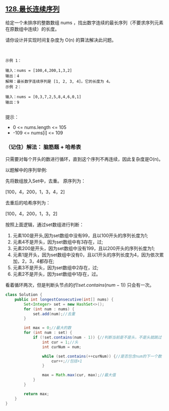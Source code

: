 ## [128.最长连续序列](https://leetcode.cn/problems/longest-consecutive-sequence/description/)

给定一个未排序的整数数组 nums ，找出数字连续的最长序列（不要求序列元素在原数组中连续）的长度。

请你设计并实现时间复杂度为 O(n) 的算法解决此问题。

 
````
示例 1：

输入：nums = [100,4,200,1,3,2]
输出：4
解释：最长数字连续序列是 [1, 2, 3, 4]。它的长度为 4。
示例 2：

输入：nums = [0,3,7,2,5,8,4,6,0,1]
输出：9
 
````
提示：

- 0 <= nums.length <= 105
- -109 <= nums[i] <= 109

### （记住）解法： 脑筋题 + 哈希表
只需要对每个开头的数进行循环，直到这个序列不再连续，因此复杂度是O(n)。 

以题解中的序列举例:

先将数组放入Set中，去重。 原序列为：

[100，4，200，1，3，4，2]

去重后的哈希序列为：

[100，4，200，1，3，2]

按照上面逻辑，通过set数组进行判断：
1. 元素100是开头,因为set数组中没有99，且以100开头的序列长度为1;
2. 元素4不是开头，因为set数组中有3存在，过;
3. 元素200是开头，因为set数组中没有199，且以200开头的序列长度为1;
4. 元素1是开头，因为set数组中没有0，且以1开头的序列长度为4，因为依次累加，2，3，4都存在;
5. 元素3不是开头，因为set数组中2存在，过;
6. 元素2不是开头，因为set数组中1存在，过。

看着循环两次，但是判断头节点的$if(!set.contains(num-1))$ 只会有一次。

````java
class Solution {
    public int longestConsecutive(int[] nums) {
        Set<Integer> set = new HashSet<>();
        for (int num : nums) {
            set.add(num);//去重
        }

        int max = 0;//最大的数
        for (int num : set) {
            if (!set.contains(num - 1)) {//判断当前是不是头，不是头就跳过
                int cur = 1;//头
                int curNum = num;

                while (set.contains(++curNum)) {//是否包含num的下一个数
                    cur++;//包括+1
                }

                max = Math.max(cur, max);//最大值
            }
        }

        return max;
    }
}
````